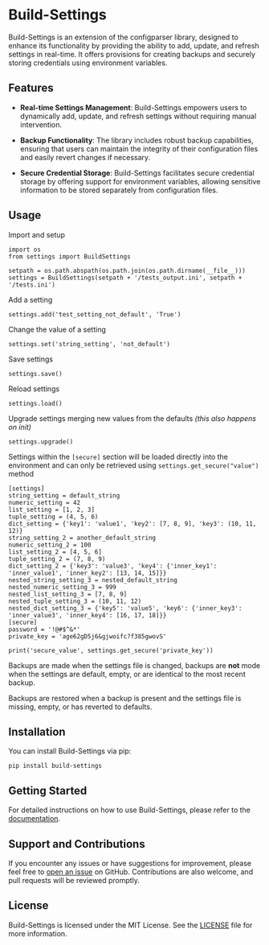 # Build-Settings

Build-Settings is an extension of the configparser library, designed to enhance its functionality by providing the ability to add, update, and refresh settings in real-time. It offers provisions for creating backups and securely storing credentials using environment variables.

## Features

- **Real-time Settings Management**: Build-Settings empowers users to dynamically add, update, and refresh settings without requiring manual intervention.
  
- **Backup Functionality**: The library includes robust backup capabilities, ensuring that users can maintain the integrity of their configuration files and easily revert changes if necessary.

- **Secure Credential Storage**: Build-Settings facilitates secure credential storage by offering support for environment variables, allowing sensitive information to be stored separately from configuration files.

## Usage

Import and setup
```
import os
from settings import BuildSettings

setpath = os.path.abspath(os.path.join(os.path.dirname(__file__)))
settings = BuildSettings(setpath + '/tests_output.ini', setpath + '/tests.ini')
```
Add a setting
```
settings.add('test_setting_not_default', 'True')
```
Change the value of a setting
```
settings.set('string_setting', 'not_default')
```
Save settings
```
settings.save()
```
Reload settings
```
settings.load()
```
Upgrade settings merging new values from the defaults
*(this also happens on init)*
```
settings.upgrade()
```
Settings within the `[secure]` section will be loaded directly into the environment and can only be retrieved using 
`settings.get_secure("value")` method
```
[settings]
string_setting = default_string
numeric_setting = 42
list_setting = [1, 2, 3]
tuple_setting = (4, 5, 6)
dict_setting = {'key1': 'value1', 'key2': [7, 8, 9], 'key3': (10, 11, 12)}
string_setting_2 = another_default_string
numeric_setting_2 = 100
list_setting_2 = [4, 5, 6]
tuple_setting_2 = (7, 8, 9)
dict_setting_2 = {'key3': 'value3', 'key4': {'inner_key1': 'inner_value1', 'inner_key2': [13, 14, 15]}}
nested_string_setting_3 = nested_default_string
nested_numeric_setting_3 = 999
nested_list_setting_3 = [7, 8, 9]
nested_tuple_setting_3 = (10, 11, 12)
nested_dict_setting_3 = {'key5': 'value5', 'key6': {'inner_key3': 'inner_value3', 'inner_key4': [16, 17, 18]}}
[secure]
password = '!@#$^&*'
private_key = 'age62gD5j6&gjwoifc?f385gwovS'
```
```
print('secure_value', settings.get_secure('private_key'))
```
Backups are made when the settings file is changed, backups are **not** mode when the settings are default,
empty, or are identical to the most recent backup.

Backups are restored when a backup is present and the settings file is missing, empty, or has reverted to defaults.
## Installation

You can install Build-Settings via pip:
```
pip install build-settings
```
## Getting Started

For detailed instructions on how to use Build-Settings, please refer to the [documentation](https://github.com/manbehindthemadness/build-settings).

## Support and Contributions

If you encounter any issues or have suggestions for improvement, please feel free to [open an issue](https://github.com/manbehindthemadness/build-settings/issues) on GitHub. Contributions are also welcome, and pull requests will be reviewed promptly.

## License

Build-Settings is licensed under the MIT License. See the [LICENSE](https://github.com/manbehindthemadness/build-settings/blob/main/LICENSE) file for more information.

